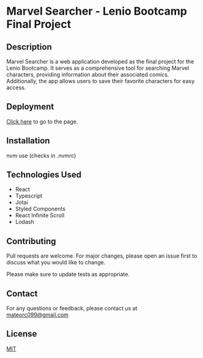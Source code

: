 # Marvel Searcher - Lenio Bootcamp Final Project

## Description

Marvel Searcher is a web application developed as the final project for the Lenio Bootcamp. It serves as a comprehensive tool for searching Marvel characters, providing information about their associated comics. Additionally, the app allows users to save their favorite characters for easy access.

## Deployment

[Click here](https://lenio-bc-final-project-git-development-mateocuenca.vercel.app/) to go to the page.

## Installation

nvm use (checks in .nvmrc)

## Technologies Used

- React
- Typescript
- Jotai
- Styled Components
- React Infinite Scroll
- Lodash

## Contributing

Pull requests are welcome. For major changes, please open an issue first
to discuss what you would like to change.

Please make sure to update tests as appropriate.

## Contact

For any questions or feedback, please contact us at [mateorc099@gmail.com](mateorc099@gmail.com)

## License

[MIT](https://choosealicense.com/licenses/mit/)

